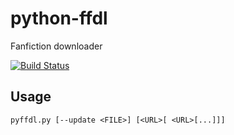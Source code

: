 # python-ffdl
Fanfiction downloader

[![Build Status](https://travis-ci.org/Birion/python-ffdl.svg?branch=master)](https://travis-ci.org/Birion/python-ffdl)

## Usage

`pyffdl.py [--update <FILE>] [<URL>[ <URL>[...]]]`